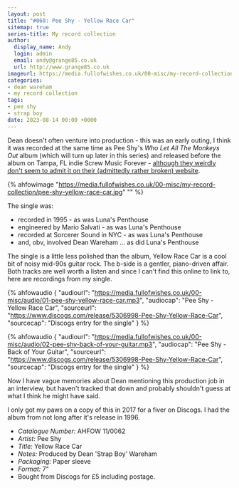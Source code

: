 ```yaml
---
layout: post
title: "#060: Pee Shy - Yellow Race Car"
sitemap: true
series-title: My record collection
author:
  display_name: Andy
  login: admin
  email: andy@grange85.co.uk
  url: http://www.grange85.co.uk
imageurl: https://media.fullofwishes.co.uk/00-misc/my-record-collection/pee-shy-yellow-race-car.jpg
categories:
- dean wareham
- my record collection
tags:
- pee shy
- strap boy
date: 2023-08-14 00:00 +0000
---
```

Dean doesn't often venture into production - this was an early outing, I think it was recorded at the same time as Pee Shy's _Who Let All The Monkeys Out_ album (which will turn up later in this series) and released before the album on Tampa, FL indie Screw Music Forever - [although they weirdly don't seem to admit it on their (admittedly rather broken) website](http://www.screwmusicforever.com/).

{% ahfowimage "https://media.fullofwishes.co.uk/00-misc/my-record-collection/pee-shy-yellow-race-car.jpg" "" %}

The single was:

 - recorded in 1995 - as was Luna's Penthouse
 - engineered by Mario Salvati - as was Luna's Penthouse
 - recorded at Sorcerer Sound in NYC - as was Luna's Penthouse
 - and, obv, involved Dean Wareham ... as did Luna's Penthouse

The single is a little less polished than the album, Yellow Race Car is a cool bit of noisy mid-90s guitar rock. The b-side is a gentler, piano-driven affair. Both tracks are well worth a listen and since I can't find this online to link to, here are recordings from my single.

 {% ahfowaudio {
  "audiourl": "https://media.fullofwishes.co.uk/00-misc/audio/01-pee-shy-yellow-race-car.mp3",
  "audiocap": "Pee Shy - Yellow Race Car",
  "sourceurl": "https://www.discogs.com/release/5306998-Pee-Shy-Yellow-Race-Car",
  "sourcecap": "Discogs entry for the single"
  } %}

 {% ahfowaudio {
  "audiourl": "https://media.fullofwishes.co.uk/00-misc/audio/02-pee-shy-back-of-your-guitar.mp3",
  "audiocap": "Pee Shy - Back of Your Guitar",
  "sourceurl": "https://www.discogs.com/release/5306998-Pee-Shy-Yellow-Race-Car",
  "sourcecap": "Discogs entry for the single"
  } %}

Now I have vague memories about Dean mentioning this production job in an interview, but haven't tracked that down and probably shouldn't guess at what I think he might have said.

I only got my paws on a copy of this in 2017 for a fiver on Discogs. I had the album from not long after it's release in 1996.

 - *Catalogue Number:* AHFOW 11/0062
 - *Artist:* Pee Shy
 - *Title:* Yellow Race Car
 - *Notes:* Produced by Dean 'Strap Boy' Wareham
 - *Packaging:* Paper sleeve
 - *Format:* 7"
 - Bought from Discogs for £5 including postage.
